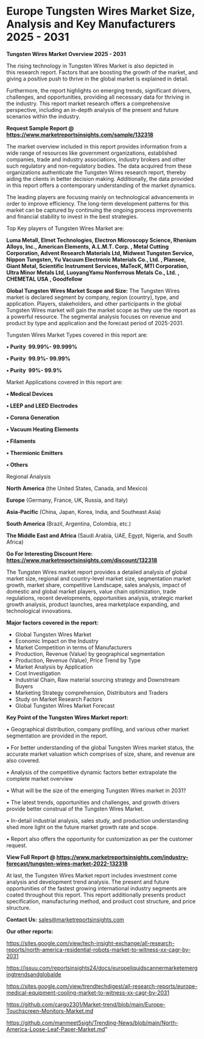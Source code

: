 # Europe Tungsten Wires Market Size, Analysis and Key Manufacturers 2025 - 2031

<Strong> Tungsten Wires Market Overview 2025 - 2031</strong>

The rising technology in Tungsten Wires Market is also depicted in this research report. Factors that are boosting the growth of the market, and giving a positive push to thrive in the global market is explained in detail.

Furthermore, the report highlights on emerging trends, significant drivers, challenges, and opportunities, providing all necessary data for thriving in the industry. This report market research offers a comprehensive perspective, including an in-depth analysis of the present and future scenarios within the industry.

<strong>Request Sample Report @ <a href=https://www.marketreportsinsights.com/sample/132318>https://www.marketreportsinsights.com/sample/132318</a></strong>

The market overview included in this report provides information from a wide range of resources like government organizations, established companies, trade and industry associations, industry brokers and other such regulatory and non-regulatory bodies. The data acquired from these organizations authenticate the Tungsten Wires research report, thereby aiding the clients in better decision making. Additionally, the data provided in this report offers a contemporary understanding of the market dynamics.

The leading players are focusing mainly on technological advancements in order to improve efficiency. The long-term development patterns for this market can be captured by continuing the ongoing process improvements and financial stability to invest in the best strategies.

Top Key players of Tungsten Wires Market are:

<strong>Luma Metall, Elmet Technologies, Electron Microscopy Science, Rhenium Alloys, Inc., American Elements, A.L.M.T. Corp. , Metal Cutting Corporation, Advent Research Materials Ltd, Midwest Tungsten Service, Nippon Tungsten, Yu Vacuum Electronic Materials Co., Ltd. , Plansee, Giant Metal, Scientific Instrument Services, MaTecK, MTI Corporation, Ultra Minor Metals Ltd, LuoyangYamu Nonferrous Metals Co., Ltd. , CHEMETAL USA , Goodfellow</strong>

<strong><b>Global Tungsten Wires Market Scope and Size:</b></strong>
The Tungsten Wires market is declared segment by company, region (country), type, and application. Players, stakeholders, and other participants in the global Tungsten Wires market will gain the market scope as they use the report as a powerful resource. The segmental analysis focuses on revenue and product by type and application and the forecast period of 2025-2031.

Tungsten Wires Market Types covered in this report are:

<strong>• Purity  99.99%- 99.999%

• Purity  99.9%- 99.99%

• Purity  99%- 99.9%</strong>

Market Applications covered in this report are:

<strong>• Medical Devices

• LEEP and LEED Electrodes

• Corona Generation

• Vacuum Heating Elements

• Filaments

• Thermionic Emitters

• Others</strong> 

Regional Analysis

<strong>North America</strong> (the United States, Canada, and Mexico)

<strong>Europe</strong> (Germany, France, UK, Russia, and Italy)

<strong>Asia-Pacific</strong> (China, Japan, Korea, India, and Southeast Asia)

<strong>South America</strong> (Brazil, Argentina, Colombia, etc.)

<strong>The Middle East and Africa</strong> (Saudi Arabia, UAE, Egypt, Nigeria, and South Africa)

<strong>Go For Interesting Discount Here: <a href=https://www.marketreportsinsights.com/discount/132318>https://www.marketreportsinsights.com/discount/132318</a></strong>

The Tungsten Wires market report provides a detailed analysis of global market size, regional and country-level market size, segmentation market growth, market share, competitive Landscape, sales analysis, impact of domestic and global market players, value chain optimization, trade regulations, recent developments, opportunities analysis, strategic market growth analysis, product launches, area marketplace expanding, and technological innovations.

<strong><b>Major factors covered in the report:</b></strong>
<ul>
  <li>Global Tungsten Wires Market </li>
  <li>Economic Impact on the Industry</li>
  <li>Market Competition in terms of Manufacturers</li>
  <li>Production, Revenue (Value) by geographical segmentation</li>
  <li>Production, Revenue (Value), Price Trend by Type</li>
  <li>Market Analysis by Application</li>
  <li>Cost Investigation</li>
  <li>Industrial Chain, Raw material sourcing strategy and Downstream Buyers</li>
  <li>Marketing Strategy comprehension, Distributors and Traders</li>
  <li>Study on Market Research Factors</li>
  <li>Global Tungsten Wires Market Forecast</li>
</ul>

<strong><b>Key Point of the Tungsten Wires Market report:</b></strong>

• Geographical distribution, company profiling, and various other market segmentation are provided in the report.

• For better understanding of the global Tungsten Wires market status, the accurate market valuation which comprises of size, share, and revenue are also covered.

• Analysis of the competitive dynamic factors better extrapolate the complete market overview

• What will be the size of the emerging Tungsten Wires market in 2031?

• The latest trends, opportunities and challenges, and growth drivers provide better construal of the Tungsten Wires Market.

• In-detail industrial analysis, sales study, and production understanding shed more light on the future market growth rate and scope.

• Report also offers the opportunity for customization as per the customer request.

<strong><b>View Full Report @ <a href=https://www.marketreportsinsights.com/industry-forecast/tungsten-wires-market-2022-132318>https://www.marketreportsinsights.com/industry-forecast/tungsten-wires-market-2022-132318</a></b></strong>


At last, the Tungsten Wires Market report includes investment come analysis and development trend analysis. The present and future opportunities of the fastest growing international industry segments are coated throughout this report. This report additionally presents product specification, manufacturing method, and product cost structure, and price structure.

<strong>Contact Us:</strong>
sales@marketreportsinsights.com

<strong>Our other reports:</strong>

<a href=https://sites.google.com/view/tech-insight-exchange/all-research-reports/north-america-residential-robots-market-to-witness-xx-cagr-by-2031>https://sites.google.com/view/tech-insight-exchange/all-research-reports/north-america-residential-robots-market-to-witness-xx-cagr-by-2031</a>

<a href=https://issuu.com/reportsinsights24/docs/europeliquidscannermarketemergingtrendsandglobalde>https://issuu.com/reportsinsights24/docs/europeliquidscannermarketemergingtrendsandglobalde</a>

<a href=https://sites.google.com/view/trendtechdigest/all-research-reports/europe-medical-equipment-cooling-market-to-witness-xx-cagr-by-2031>https://sites.google.com/view/trendtechdigest/all-research-reports/europe-medical-equipment-cooling-market-to-witness-xx-cagr-by-2031</a>

<a href=https://github.com/cargo2301/Market-trend/blob/main/Europe-Touchscreen-Monitors-Market.md>https://github.com/cargo2301/Market-trend/blob/main/Europe-Touchscreen-Monitors-Market.md</a>

<a href=https://github.com/manmeet5sigh/Trending-News/blob/main/North-America-Loose-Leaf-Paper-Market.md>https://github.com/manmeet5sigh/Trending-News/blob/main/North-America-Loose-Leaf-Paper-Market.md</a>"
